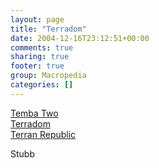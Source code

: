 ```yaml
---
layout: page
title: "Terradom"
date: 2004-12-16T23:12:51+00:00
comments: true
sharing: true
footer: true
group: Macropedia
categories: []
---
```

<div class='row'>
	<div class='col-md-4'><a href='/macropedia/temba-two'>Temba Two</a></div>
	<div class='col-md-4'><a href='/macropedia/terradom'>Terradom</a></div>
	<div class='col-md-4'><a href='/macropedia/terran-republic'>Terran Republic</a></div>
</div>


Stubb